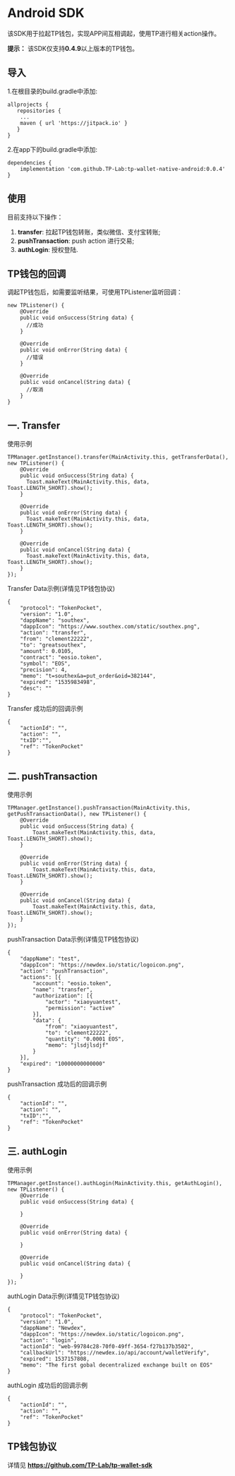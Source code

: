 # Android SDK
该SDK用于拉起TP钱包，实现APP间互相调起，使用TP进行相关action操作。

**提示：** 该SDK仅支持**0.4.9**以上版本的TP钱包。

## 导入
1.在根目录的build.gradle中添加:
```
allprojects {
   repositories {
	...
	maven { url 'https://jitpack.io' }
   }
}
```

2.在app下的build.gradle中添加:
```
dependencies {
    implementation 'com.github.TP-Lab:tp-wallet-native-android:0.0.4'
}
```


## 使用

目前支持以下操作：
1. **transfer**: 拉起TP钱包转账，类似微信、支付宝转账;
2. **pushTransaction**: push action 进行交易;
3. **authLogin**: 授权登陆.

## TP钱包的回调

调起TP钱包后，如需要监听结果，可使用TPListener监听回调：
```
new TPListener() {
    @Override
    public void onSuccess(String data) {
      //成功
    }

    @Override
    public void onError(String data) {
      //错误
    }

    @Override
    public void onCancel(String data) {
      //取消
    }
}
```

## 一. Transfer

使用示例
```
TPManager.getInstance().transfer(MainActivity.this, getTransferData(), new TPListener() {
    @Override
    public void onSuccess(String data) {
      Toast.makeText(MainActivity.this, data, Toast.LENGTH_SHORT).show();
    }

    @Override
    public void onError(String data) {
      Toast.makeText(MainActivity.this, data, Toast.LENGTH_SHORT).show();
    }

    @Override
    public void onCancel(String data) {
      Toast.makeText(MainActivity.this, data, Toast.LENGTH_SHORT).show();
    }
});

```

Transfer Data示例(详情见TP钱包协议)
```
{
	"protocol": "TokenPocket",
	"version": "1.0",
	"dappName": "southex",
	"dappIcon": "https://www.southex.com/static/southex.png",
	"action": "transfer",
	"from": "clement22222",
	"to": "greatsouthex",
	"amount": 0.0105,
	"contract": "eosio.token",
	"symbol": "EOS",
	"precision": 4,
	"memo": "t=southex&a=put_order&oid=382144",
	"expired": "1535983498",
	"desc": ""
}
```

Transfer 成功后的回调示例
```
{
    "actionId": "",
    "action": "",
    "txID":"",
    "ref": "TokenPocket"
}
```

## 二. pushTransaction

使用示例
```
TPManager.getInstance().pushTransaction(MainActivity.this, getPushTransactionData(), new TPListener() {
    @Override
    public void onSuccess(String data) {
        Toast.makeText(MainActivity.this, data, Toast.LENGTH_SHORT).show();
    }

    @Override
    public void onError(String data) {
        Toast.makeText(MainActivity.this, data, Toast.LENGTH_SHORT).show();
    }

    @Override
    public void onCancel(String data) {
        Toast.makeText(MainActivity.this, data, Toast.LENGTH_SHORT).show();
    }
});

```

pushTransaction Data示例(详情见TP钱包协议)
```
{
	"dappName": "test",
	"dappIcon": "https://newdex.io/static/logoicon.png",
	"action": "pushTransaction",
	"actions": [{
		"account": "eosio.token",
		"name": "transfer",
		"authorization": [{
			"actor": "xiaoyuantest",
			"permission": "active"
		}],
		"data": {
			"from": "xiaoyuantest",
			"to": "clement22222",
			"quantity": "0.0001 EOS",
			"memo": "jlsdjlsdjf"
		}
	}],
	"expired": "10000000000000"
}
```


pushTransaction 成功后的回调示例
```
{
    "actionId": "",
    "action": "",
    "txID":"",
    "ref": "TokenPocket"
}
```

## 三. authLogin

使用示例
```
TPManager.getInstance().authLogin(MainActivity.this, getAuthLogin(), new TPListener() {
    @Override
    public void onSuccess(String data) {
        
    }

    @Override
    public void onError(String data) {

    }

    @Override
    public void onCancel(String data) {

    }
});

```

authLogin Data示例(详情见TP钱包协议)
```
{
    "protocol": "TokenPocket",
    "version": "1.0",
    "dappName": "Newdex",
    "dappIcon": "https://newdex.io/static/logoicon.png",
    "action": "login",
    "actionId": "web-99784c28-70f0-49ff-3654-f27b137b3502",
    "callbackUrl": "https://newdex.io/api/account/walletVerify",
    "expired": 1537157808,
    "memo": "The first gobal decentralized exchange built on EOS"
}
```

authLogin 成功后的回调示例
```
{
    "actionId": "",
    "action": "",
    "ref": "TokenPocket"
}
```


## TP钱包协议
详情见 **https://github.com/TP-Lab/tp-wallet-sdk**
